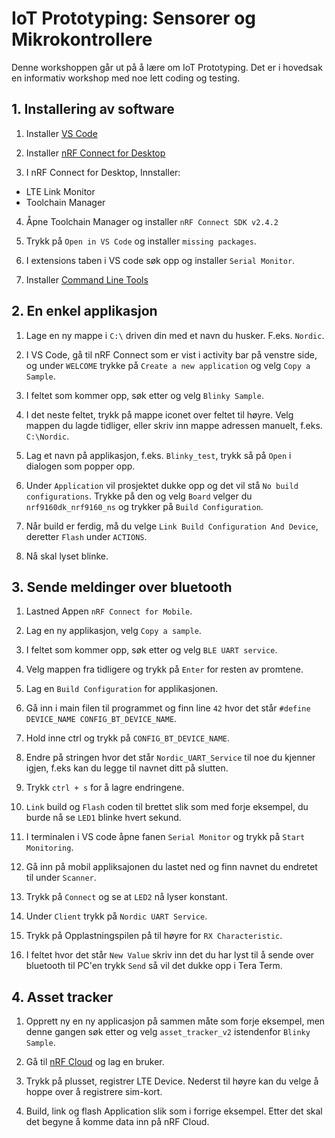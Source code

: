 
# IoT Prototyping: Sensorer og Mikrokontrollere
Denne workshoppen går ut på å lære om IoT Prototyping. Det er i hovedsak en informativ workshop med noe lett coding og testing. 

## 1. Installering av software

1. Installer [VS Code](https://code.visualstudio.com/download)

2. Installer [nRF Connect for Desktop](https://www.nordicsemi.com/Products/Development-tools/nrf-connect-for-desktop/download)
  
 3. I nRF Connect for Desktop, Innstaller:
 - LTE Link Monitor
 - Toolchain Manager 
 
 4. Åpne Toolchain Manager og installer `nRF Connect SDK v2.4.2`
 
 5. Trykk på `Open in VS Code` og installer `missing packages`.

 6. I extensions taben i VS code søk opp og installer `Serial Monitor`.
 
 7. Installer [Command Line Tools](https://www.nordicsemi.com/Products/Development-tools/nRF-Command-Line-Tools/Download#infotabs)
 
 
 ## 2. En enkel applikasjon
 
 1. Lage en ny mappe i `C:\` driven din med et navn du husker. F.eks. `Nordic`.
 
 2. I VS Code, gå til nRF Connect som er vist i activity bar på venstre side, og under `WELCOME` trykke på `Create a new application` og velg `Copy a Sample`.
 
 3.  I feltet som kommer opp, søk etter og velg `Blinky Sample`.
 
 4.  I det neste feltet, trykk på mappe iconet over feltet til høyre. Velg mappen du lagde tidliger, eller skriv inn mappe adressen manuelt, f.eks. `C:\Nordic`.
 
 5.  Lag et navn på applikasjon, f.eks. `Blinky_test`, trykk så på `Open` i dialogen som popper opp.
 
 7. Under `Application` vil prosjektet dukke opp og det vil stå `No build configurations`. Trykke på den og velg `Board` velger du `nrf9160dk_nrf9160_ns` og trykker på `Build Configuration`. 
 
 8. Når build er ferdig, må du velge `Link Build Configuration And Device`, deretter `Flash` under `ACTIONS`. 
 
 9. Nå skal lyset blinke.

## 3. Sende meldinger over bluetooth

1. Lastned Appen `nRF Connect for Mobile`.

2. Lag en ny applikasjon, velg `Copy a sample`.

3. I feltet som kommer opp, søk etter og velg `BLE UART service`.

4. Velg mappen fra tidligere og trykk på `Enter` for resten av promtene.

5. Lag en `Build Configuration` for applikasjonen.

6. Gå inn i main filen til programmet og finn line `42` hvor det står `#define DEVICE_NAME CONFIG_BT_DEVICE_NAME`.

7. Hold inne ctrl og trykk på `CONFIG_BT_DEVICE_NAME`.

8. Endre på stringen hvor det står `Nordic_UART_Service` til noe du kjenner igjen, f.eks kan du legge til navnet ditt på slutten.

9. Trykk `ctrl + s` for å lagre endringene.

10. `Link` build og `Flash` coden til brettet slik som med forje eksempel, du burde nå se `LED1` blinke hvert sekund.

11. I terminalen i VS code åpne fanen `Serial Monitor` og trykk på `Start Monitoring`.

12. Gå inn på mobil appliksajonen du lastet ned og finn navnet du endretet til under `Scanner`.

13. Trykk på `Connect` og se at `LED2` nå lyser konstant.

14. Under `Client` trykk på `Nordic UART Service`.

15. Trykk på Opplastningspilen på til høyre for `RX Characteristic`.

16. I feltet hvor det står `New Value` skriv inn det du har lyst til å sende over bluetooth til PC'en trykk `Send` så vil det dukke opp i Tera Term.

## 4. Asset tracker

1. Opprett ny en ny applicasjon på sammen måte som forje eksempel, men denne gangen søk etter og velg `asset_tracker_v2` istendenfor `Blinky Sample`.

2.  Gå til [nRF Cloud](https://nrfcloud.com) og lag en bruker.

3.  Trykk på plusset, registrer LTE Device. Nederst til høyre kan du velge å hoppe over å registrere sim-kort.

4.  Build, link og flash Application slik som i forrige eksempel. Etter det skal det begyne å komme data inn på nRF Cloud.
